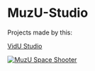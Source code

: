 # MuzU-Studio

Projects made by this:

[VidU Studio](https://github.com/DosU13/VidU-Studio)

[![MuzU Space Shooter](https://img.youtube.com/vi/ZAJd2w4xlfw/0.jpg)](https://youtu.be/ZAJd2w4xlfw)
